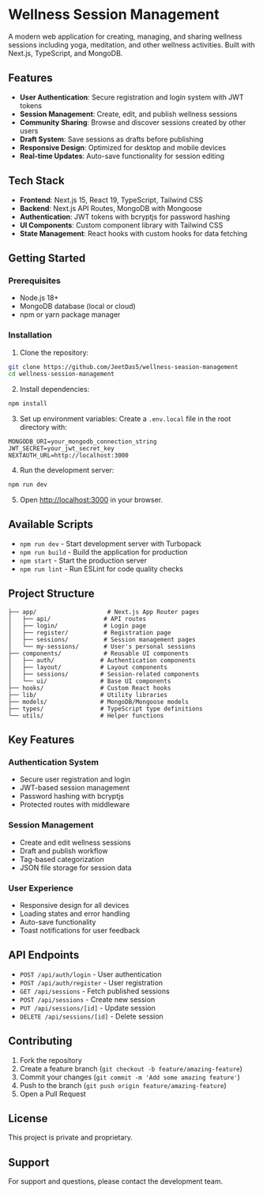 # Wellness Session Management

A modern web application for creating, managing, and sharing wellness sessions including yoga, meditation, and other wellness activities. Built with Next.js, TypeScript, and MongoDB.

## Features

- **User Authentication**: Secure registration and login system with JWT tokens
- **Session Management**: Create, edit, and publish wellness sessions
- **Community Sharing**: Browse and discover sessions created by other users
- **Draft System**: Save sessions as drafts before publishing
- **Responsive Design**: Optimized for desktop and mobile devices
- **Real-time Updates**: Auto-save functionality for session editing

## Tech Stack

- **Frontend**: Next.js 15, React 19, TypeScript, Tailwind CSS
- **Backend**: Next.js API Routes, MongoDB with Mongoose
- **Authentication**: JWT tokens with bcryptjs for password hashing
- **UI Components**: Custom component library with Tailwind CSS
- **State Management**: React hooks with custom hooks for data fetching

## Getting Started

### Prerequisites

- Node.js 18+ 
- MongoDB database (local or cloud)
- npm or yarn package manager

### Installation

1. Clone the repository:
```bash
git clone https://github.com/JeetDas5/wellness-seasion-management
cd wellness-session-management
```

2. Install dependencies:
```bash
npm install
```

3. Set up environment variables:
Create a `.env.local` file in the root directory with:
```env
MONGODB_URI=your_mongodb_connection_string
JWT_SECRET=your_jwt_secret_key
NEXTAUTH_URL=http://localhost:3000
```

4. Run the development server:
```bash
npm run dev
```

5. Open [http://localhost:3000](http://localhost:3000) in your browser.

## Available Scripts

- `npm run dev` - Start development server with Turbopack
- `npm run build` - Build the application for production
- `npm start` - Start the production server
- `npm run lint` - Run ESLint for code quality checks

## Project Structure

```
├── app/                    # Next.js App Router pages
│   ├── api/               # API routes
│   ├── login/             # Login page
│   ├── register/          # Registration page
│   ├── sessions/          # Session management pages
│   └── my-sessions/       # User's personal sessions
├── components/            # Reusable UI components
│   ├── auth/             # Authentication components
│   ├── layout/           # Layout components
│   ├── sessions/         # Session-related components
│   └── ui/               # Base UI components
├── hooks/                # Custom React hooks
├── lib/                  # Utility libraries
├── models/               # MongoDB/Mongoose models
├── types/                # TypeScript type definitions
└── utils/                # Helper functions
```

## Key Features

### Authentication System
- Secure user registration and login
- JWT-based session management
- Password hashing with bcryptjs
- Protected routes with middleware

### Session Management
- Create and edit wellness sessions
- Draft and publish workflow
- Tag-based categorization
- JSON file storage for session data

### User Experience
- Responsive design for all devices
- Loading states and error handling
- Auto-save functionality
- Toast notifications for user feedback

## API Endpoints

- `POST /api/auth/login` - User authentication
- `POST /api/auth/register` - User registration
- `GET /api/sessions` - Fetch published sessions
- `POST /api/sessions` - Create new session
- `PUT /api/sessions/[id]` - Update session
- `DELETE /api/sessions/[id]` - Delete session

## Contributing

1. Fork the repository
2. Create a feature branch (`git checkout -b feature/amazing-feature`)
3. Commit your changes (`git commit -m 'Add some amazing feature'`)
4. Push to the branch (`git push origin feature/amazing-feature`)
5. Open a Pull Request

## License

This project is private and proprietary.

## Support

For support and questions, please contact the development team.
